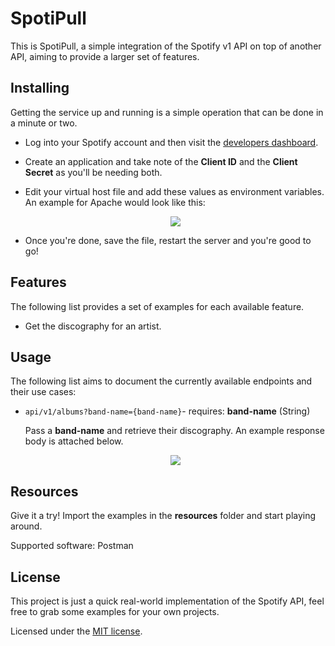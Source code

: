 SpotiPull
=========

This is SpotiPull, a simple integration of the Spotify v1 API on top of another API, aiming to provide a larger set of features.

## Installing
Getting the service up and running is a simple operation that can be done in a minute or two.

 - Log into your Spotify account and then visit the [developers dashboard](https://developer.spotify.com/dashboard/).
 - Create an application and take note of the **Client ID** and the **Client Secret** as you'll be needing both.
 - Edit your virtual host file and add these values as environment variables. An example for Apache would look like this:


   <div style="text-align:center"><img src="https://i.imgur.com/DHauDRa.png" /></div>
 - Once you're done, save the file, restart the server and you're good to go!

## Features
The following list provides a set of examples for each available feature.

 - Get the discography for an artist.

## Usage
The following list aims to document the currently available endpoints and their use cases:
 - `api/v1/albums?band-name={band-name}`- requires: **band-name** (String)

	Pass a **band-name** and retrieve their discography. An example response body is attached below.
    <div style="text-align:center"><img src="https://i.imgur.com/O9kifl8.png" /></div>

## Resources
Give it a try! Import the examples in the **resources** folder and start playing around.

Supported software: Postman

## License
This project is just a quick real-world implementation of the Spotify API, feel free to grab some examples for your own projects.

Licensed under the [MIT license](LICENSE).